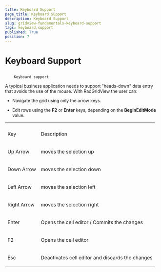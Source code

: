 ```yaml
---
title: Keyboard Support
page_title: Keyboard Support
description: Keyboard Support
slug: gridview-fundamentals-keyboard-support
tags: keyboard,support
published: True
position: 7
---
```


# Keyboard Support



## 
        Keyboard support
      

A typical business application needs to support "heads-down" data entry that avoids the use of the mouse. With RadGridView the user can:

* Navigate the grid using only the arrow keys.

* Edit rows using the __F2__ or __Enter__ keys, depending on the __BeginEditMode__ value.
<table><th><tr><td>

Key</td><td>

Description</td></tr></th><tr><td>

Up Arrow</td><td>

moves the selection up</td></tr><tr><td>

Down Arrow</td><td>

moves the selection down</td></tr><tr><td>

Left Arrow</td><td>

moves the selection left</td></tr><tr><td>

Right Arrow</td><td>

moves the selection right</td></tr><tr><td>

Enter</td><td>

Opens the cell editor / Commits the changes</td></tr><tr><td>

F2</td><td>

Opens the cell editor</td></tr><tr><td>

Esc</td><td>

Deactivates cell editor and discards the changes</td></tr></table>
